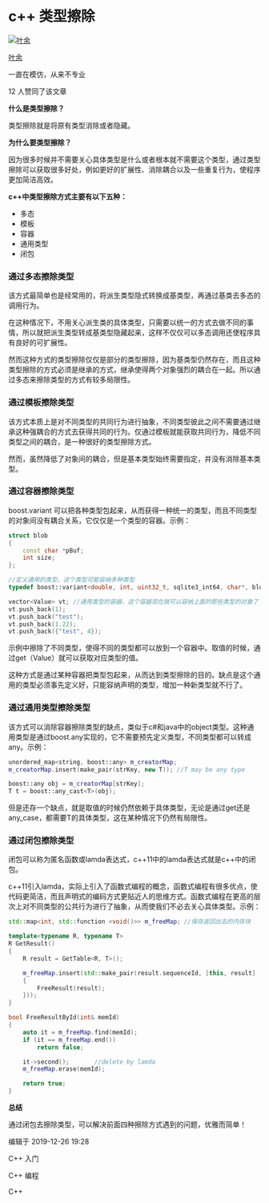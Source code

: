 # c++ 类型擦除

[![叶余](https://pic1.zhimg.com/v2-b959568f523c545c6ccabdd02017a49a_xs.jpg?source=172ae18b)](https://www.zhihu.com/people/zmw-3727)

[叶余](https://www.zhihu.com/people/zmw-3727)

一直在模仿，从来不专业



12 人赞同了该文章

**什么是类型擦除？**

类型擦除就是将原有类型消除或者隐藏。

**为什么要类型擦除？**

因为很多时候并不需要关心具体类型是什么或者根本就不需要这个类型，通过类型擦除可以获取很多好处，例如更好的扩展性、消除耦合以及一些重复行为，使程序更加简洁高效。

**c++中类型擦除方式主要有以下五种：**

- 多态
- 模板
- 容器
- 通用类型
- 闭包

### **通过多态擦除类型**

该方式最简单也是经常用的，将派生类型隐式转换成基类型，再通过基类去多态的调用行为。

在这种情况下，不用关心派生类的具体类型，只需要以统一的方式去做不同的事情，所以就把派生类型转成基类型隐藏起来，这样不仅仅可以多态调用还使程序具有良好的可扩展性。

然而这种方式的类型擦除仅仅是部分的类型擦除，因为基类型仍然存在，而且这种类型擦除的方式必须是继承的方式，继承使得两个对象强烈的耦合在一起。所以通过多态来擦除类型的方式有较多局限性。

### **通过模板擦除类型**

该方式本质上是对不同类型的共同行为进行抽象，不同类型彼此之间不需要通过继承这种强耦合的方式去获得共同的行为。仅通过模板就能获取共同行为，降低不同类型之间的耦合，是一种很好的类型擦除方式。

然而，虽然降低了对象间的耦合，但是基本类型始终需要指定，并没有消除基本类型。

### **通过容器擦除类型**

boost.variant 可以把各种类型包起来，从而获得一种统一的类型，而且不同类型的对象间没有耦合关系，它仅仅是一个类型的容器。示例：

```cpp
struct blob
{
    const char *pBuf;
    int size;
};

//定义通用的类型，这个类型可能容纳多种类型
typedef boost::variant<double, int, uint32_t, sqlite3_int64, char*, blob, NullType>Value;

vector<Value> vt; //通用类型的容器，这个容器现在就可以容纳上面的那些类型的对象了
vt.push_back(1);
vt.push_back("test");
vt.push_back(1.22);
vt.push_back({"test", 4}); 
```

示例中擦除了不同类型，使得不同的类型都可以放到一个容器中。取值的时候，通过get<T>（Value）就可以获取对应类型的值。

这种方式是通过某种容器把类型包起来，从而达到类型擦除的目的。缺点是这个通用的类型必须事先定义好，只能容纳声明的类型，增加一种新类型就不行了。

### **通过通用类型擦除类型**

该方式可以消除容器擦除类型的缺点，类似于c#和java中的object类型。这种通用类型是通过boost.any实现的，它不需要预先定义类型，不同类型都可以转成any。示例：

```cpp
unordered_map<string, boost::any> m_creatorMap;
m_creatorMap.insert(make_pair(strKey, new T)); //T may be any type

boost::any obj = m_creatorMap[strKey];
T t = boost::any_cast<T>(obj);
```

但是还存一个缺点，就是取值的时候仍然依赖于具体类型，无论是通过get<T>还是any_case<T>，都需要T的具体类型，这在某种情况下仍然有局限性。

### **通过闭包擦除类型**

闭包可以称为匿名函数或lamda表达式，c++11中的lamda表达式就是c++中的闭包。

c++11引入lamda，实际上引入了函数式编程的概念，函数式编程有很多优点，使代码更简洁，而且声明式的编码方式更贴近人的思维方式。函数式编程在更高的层次上对不同类型的公共行为进行了抽象，从而使我们不必去关心具体类型。示例：

```cpp
std::map<int, std::function <void()>> m_freeMap; //保存返回出去的内存块

template<typename R, typename T>
R GetResult()
{
    R result = GetTable<R, T>();    

    m_freeMap.insert(std::make_pair(result.sequenceId, [this, result]
    {
        FreeResult(result);        
    }));
}

bool FreeResultById(int& memId)
{
    auto it = m_freeMap.find(memId);
    if (it == m_freeMap.end())
        return false;

    it->second();       //delete by lamda
    m_freeMap.erase(memId);

    return true;
}   
```

**总结**

通过闭包去擦除类型，可以解决前面四种擦除方式遇到的问题，优雅而简单！

编辑于 2019-12-26 19:28

C++ 入门

C++ 编程

C++